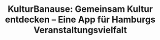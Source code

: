 ---
id: kulturbanause
title: "KulturBanause: Gemeinsam Kultur entdecken – Eine App für Hamburgs Veranstaltungsvielfalt"
title_project: "KulturBanause – Kultur in Hamburg zusammen entdecken!"
title_short: "KulturBanause"
period: "Okt 24 – Mär 25 (6 Monate)" 
round: "4"
lecture2go: "70599"
uhh_url: "https://www.hcl.uni-hamburg.de/ddlitlab/data-literacy-studierendenprojekte/vierte-foerderrunde/kulturbanause.html"
students: "Robin Naumann, Luca Gebhardt"
mentor: "Prof. Dr. Janick Edinger"
text: |
    Das Projekt KulturBanause hat das Ziel, das kulturelle Angebot in Hamburg leichter zugänglich zu machen. Um dies zu erreichen, entwickeln wir eine mobile Anwendung, die es Menschen erlaubt, als Freundesgruppen neue Veranstaltungen zu entdecken. Bisher sind viele Informationen bezüglich der Angebote an Veranstaltungen nur dezentral und über verschiedene Kanäle abrufbar. Dies führt dazu, dass die Angebote ihre entsprechenden Zielgruppen nur schwer erreichen. Darüber hinaus kann es schwierig sein, als Gruppe Veranstaltungen zu finden, die für alle Teilnehmer geografisch gut erreichbar sind. Dies ist besonders in einer so Großstadt wie Hamburg von besonderer Bedeutung.

    Durch den Open Data Ansatz der Stadt Hamburg haben wir Zugriff auf eine qualitativ hochwertige Datenbank für aktuelle Veranstaltungen verschiedener Kategorien. Diese bereiten wir auf und stellen sie über eine Web-Anwendung zur Verfügung. Die Nutzer haben hier die Möglichkeit, sich in Gruppen über Veranstaltungen zu informieren und gemeinsam eine Auswahl zu treffen. Hier verwenden wir statistische Methoden und aufbereitete Geo- und Verkehrsdaten, um die Erreichbarkeit der Veranstaltung für alle Teilnehmenden zu prognostizieren.

    Das Projekt setzen wir in drei Phasen um:
 
    1. Die erste Phase umfasst Interviews mit Experten sowie die Identifizierung von Anforderungen und Nutzer-Wünschen.  
    2. In der zweiten Phase konzipieren wir die Softwarelösung und entwickeln ein Prototyp, welcher den Nutzern bereitgestellt wird.  
    3. Die dritte Phase beinhaltet die Evaluation durch Nutzertests, deren Feedback in die Weiterentwicklung der Anwendung mit einbezogen wird.

    Das Projekt basiert auf Open Data der Stadt Hamburg, weshalb das entwickelte Projekt als Open-Source-Lösung auf der Plattform GitHub der Öffentlichkeit zur Verfügung gestellt wird.

    Weitere Information finden Sie unter: <https://banau.se>

image: "https://www.hcl.uni-hamburg.de/20937882/mobile-5151024-d1831d1666f967a5cad155110e6f733eee56c36a.jpg"
image_credit: "Alexandra Koch / Pixabay"
---